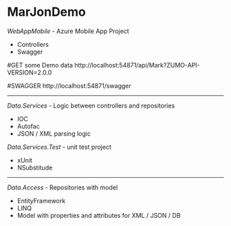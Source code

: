 # MarJonDemo

*WebAppMobile* - Azure Mobile App Project 
- Controllers
- Swagger

#GET some Demo data
http://localhost:54871/api/Mark?ZUMO-API-VERSION=2.0.0

#SWAGGER
http://localhost:54871/swagger

--------------------------------------------------------

*Data.Services* - Logic between controllers and repositories
- IOC
- Autofac
- JSON / XML parsing logic

*Data.Services.Test* - unit test project
- xUnit
- NSubstitude

--------------------------------------------------------

*Data.Access* - Repositories with model
- EntityFramework
- LINQ
- Model with properties and attributes for XML / JSON / DB
